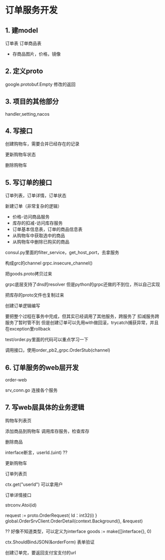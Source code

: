 # 订单服务开发

## 1. 建model

订单表
订单商品表
- 存商品图片，价格，镜像

## 2. 定义proto

google.protobuf.Empty 修改的返回

## 3. 项目的其他部分

handler,setting,nacos

## 4. 写接口

创建购物车，需要合并已经存在的记录

更新购物车状态

删除购物车

## 5. 写订单的接口

订单列表，订单详情，订单状态

新建订单（非常复杂的逻辑）
- 价格-访问商品服务
- 库存的扣减-访问库存服务
- 订单基本信息表，订单的商品信息表
- 从购物车中获取选中的商品
- 从购物车中删除已购买的商品

consul.py里面的filter_service，get_host_port，去拿服务

构成grc的channel
grpc.insecure_channel()

把goods.proto拷贝过来

grpc底层支持了dns的resolver
但是python的grpc还做的不到位，所以自己实现

把库存的proto文件也复制过来

创建订单逻辑编写

要把整个过程在事务中完成，但其实已经调用了其他服务，跨服务了
扣减服务跨服务了暂时管不到
但是创建订单可以先用with做回滚，trycatch捕获异常，并且在exception里rollback

test/order.py里面的代码可以重点学习一下

调用接口，使用order_pb2_grpc.OrderStub(channel)

## 6. 订单服务的web层开发

order-web

srv_conn.go 连接各个服务

## 7. 写web层具体的业务逻辑

购物车列表页

添加商品到购物车
调用库存服务，检查库存

删除商品

interface断言，userId.(uint) ??

更新购物车

订单列表页

ctx.get("userId") 可以拿用户

订单详情接口

strconv.Atoi(id)

request := proto.OrderRequest{
    Id：int32(i)
}
global.OrderSrvClient.OrderDetail(context.Background(), &request)

??
好像不知道类型，可以定义为interface
goods := make([]interface{}, 0)

ctx.ShouldBindJSON(&orderForm)
表单验证

创建订单完，要返回支付宝支付的url

